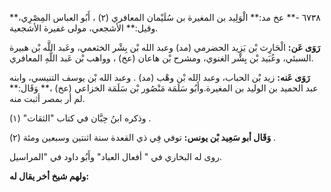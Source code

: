 ٦٧٣٨ -** عخ مد:** الْوَلِيد بن المغيرة بن سُلَيْمان المعافري (٢) ، أَبُو العباس المِصْرِي،** وقيل:** الأشجعي، مولى غفيرة الأشجعية.

**رَوَى عَن:** الْحَارِث بْن يَزِيد الحضرمي (مد) وعبد الله بْن بِشْر الخثعمي، وعَبد اللَّه بْن هبيرة السبئي، وعُبَيد بْن بِشْر الغنوي، ومشرح بْن هاعان (عخ) ، وواهب بْن عَبد اللَّهِ المعافري.

**رَوَى عَنه:** زيد بْن الحباب، وعبد الله بْن وهْب (مد) . وعبد الله بْن يوسف التنيسي، وابنه عبد الحميد بن الوليد بن المغيرة.وأَبُو سَلَمَة مَنْصُور بْن سَلَمَة الخزاعي (عخ) ،** وَقَال:** لم أر بمصر أثبت منه.

وذكره ابنُ حِبَّان في كتاب "الثقات" (١) .

**وَقَال أبو سَعِيد بْن يونس:** توفي فِي ذي القعدة سنة اثنتين وسبعين ومئة (٢) .

روى له البخاري في " أفعال العباد" وأَبُو داود في "المراسيل.

**ولهم شيخ أخر يقال له:**